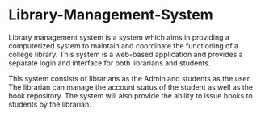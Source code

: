 # Library-Management-System

Library management system is a system which aims in 
providing a computerized system to maintain and coordinate the
functioning of a college library. This system is a web-based
application and provides a separate login and interface for both
librarians and students. 


This system consists of librarians as the Admin and students
as the user. The librarian can manage the account status of the student as well as
the book repository. The system will also provide the ability to issue books to
students by the librarian.

